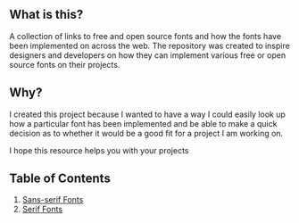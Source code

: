 ## What is this?
A collection of links to free and open source fonts and how the fonts have been implemented on across the web. The repository was created to inspire designers and developers on how they can implement various free or open source fonts on their projects.

## Why?
I created this project because I wanted to have a way I could easily look up how a particular font has been implemented and be able to make a quick decision as to whether it would be a good fit for a project I am working on.

I hope this resource helps you with your projects


## Table of Contents
1. [Sans-serif Fonts](./Sans-serif-Fonts.md)
2. [Serif Fonts](./Serif-Fonts.md)

